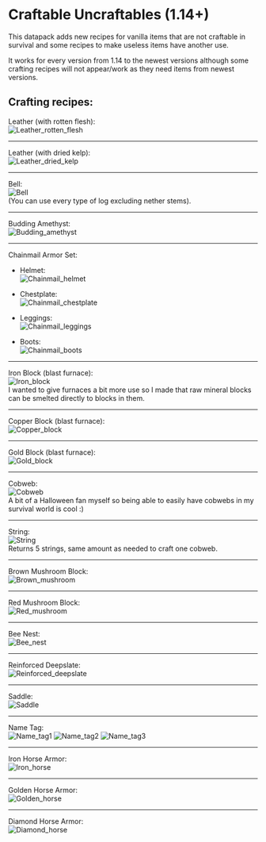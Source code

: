 # Craftable Uncraftables (1.14+)

This datapack adds new recipes for vanilla items that are not craftable in survival and some recipes to make useless items have another use.

It works for every version from 1.14 to the newest versions although some crafting recipes will not appear/work as they need items from newest versions.

## Crafting recipes:

Leather (with rotten flesh): </br>
![Leather_rotten_flesh](https://i.imgur.com/Luik3tr.png)

---

Leather (with dried kelp): </br>
![Leather_dried_kelp](https://i.imgur.com/WGLgTJh.png)

---

Bell: </br>
![Bell](https://i.imgur.com/VB1jIUZ.png) </br>
(You can use every type of log excluding nether stems).

---

Budding Amethyst: </br>
![Budding_amethyst](https://i.imgur.com/zpOS4Z2.png)

---

Chainmail Armor Set: </br>

* Helmet: </br>
![Chainmail_helmet](https://i.imgur.com/8tMOF9S.png)

* Chestplate: </br>
![Chainmail_chestplate](https://i.imgur.com/MfzMS8z.png)

* Leggings: </br>
![Chainmail_leggings](https://i.imgur.com/fCqbLgI.png)

* Boots: </br>
![Chainmail_boots](https://i.imgur.com/dt8Edv9.png)

---

Iron Block (blast furnace): </br>
![Iron_block](https://i.imgur.com/av80iEg.png) </br>
I wanted to give furnaces a bit more use so I made that raw mineral blocks can be smelted directly to blocks in them.

---

Copper Block (blast furnace): </br>
![Copper_block](https://i.imgur.com/MVfPITo.png)

---

Gold Block (blast furnace): </br>
![Gold_block](https://i.imgur.com/hwpJoNs.png)

---

Cobweb: </br>
![Cobweb](https://i.imgur.com/7piYBMK.png) </br>
A bit of a Halloween fan myself so being able to easily have cobwebs in my survival world is cool :)

---

String: </br>
![String](https://i.imgur.com/3cPlp8L.png) </br>
Returns 5 strings, same amount as needed to craft one cobweb.

---

Brown Mushroom Block: </br>
![Brown_mushroom](https://i.imgur.com/IghW4Ur.png)

---

Red Mushroom Block: </br>
![Red_mushroom](https://i.imgur.com/pz3cIsK.png)

---

Bee Nest: </br>
![Bee_nest](https://i.imgur.com/T5CEMMm.png)

---

Reinforced Deepslate: </br>
![Reinforced_deepslate](https://i.imgur.com/VIl4FwX.png)

---

Saddle: </br>
![Saddle](https://i.imgur.com/VjnHuFU.png)

---

Name Tag: </br>
![Name_tag1](https://i.imgur.com/UERutey.png)
![Name_tag2](https://i.imgur.com/bc0VcZd.png)
![Name_tag3](https://i.imgur.com/W6L2a2a.png)

---

Iron Horse Armor: </br>
![Iron_horse](https://i.imgur.com/hte8ewo.png)

---

Golden Horse Armor: </br>
![Golden_horse](https://i.imgur.com/zY0WVV7.png)

---

Diamond Horse Armor: </br>
![Diamond_horse](https://i.imgur.com/rdVewOv.png)
